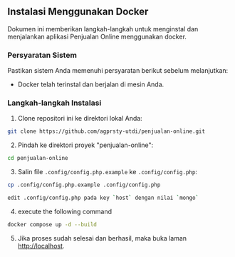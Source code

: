 ## Instalasi Menggunakan Docker

Dokumen ini memberikan langkah-langkah untuk menginstal dan menjalankan aplikasi Penjualan Online menggunakan docker.

### Persyaratan Sistem

Pastikan sistem Anda memenuhi persyaratan berikut sebelum melanjutkan:

- Docker telah terinstal dan berjalan di mesin Anda.

### Langkah-langkah Instalasi

1. Clone repositori ini ke direktori lokal Anda:
```bash
git clone https://github.com/agprsty-utdi/penjualan-online.git
```

2. Pindah ke direktori proyek "penjualan-online":
```bash
cd penjualan-online
```

3. Salin file `.config/config.php.example` ke `.config/config.php`:
```bash
cp .config/config.php.example .config/config.php

edit .config/config.php pada key `host` dengan nilai `mongo`
```

4. execute the following command

```bash
docker compose up -d --build
```

5. Jika proses sudah selesai dan berhasil, maka buka laman [http://localhost](http://localhost).